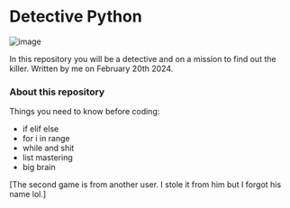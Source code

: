 # Detective Python

![image](https://github.com/CookWang1906/detective_python/assets/148769157/74c69c1d-daed-4bc9-a1d8-546036df352c)

In this repository you will be a detective and on a mission to find out the killer. Written by me on February 20th 2024.

### About this repository

Things you need to know before coding:
  - if elif else
  - for i in range
  - while and shit
  - list mastering
  - big brain

[The second game is from another user. I stole it from him but I forgot his name lol.]
